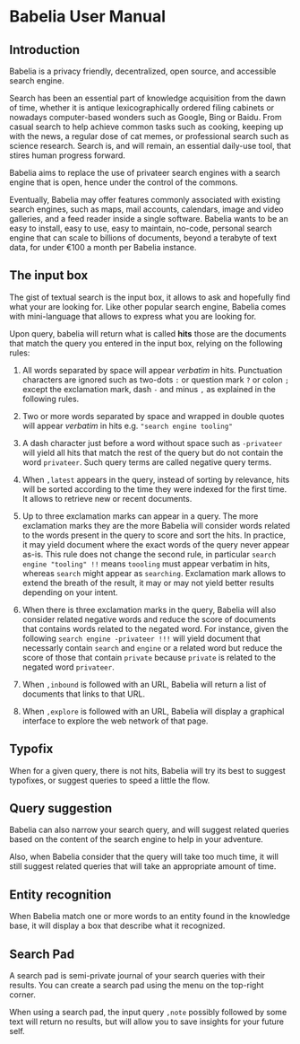 # Babelia User Manual

## Introduction

Babelia is a privacy friendly, decentralized, open source, and
accessible search engine.

Search has been an essential part of knowledge acquisition from the
dawn of time, whether it is antique lexicographically ordered filing
cabinets or nowadays computer-based wonders such as Google, Bing or
Baidu. From casual search to help achieve common tasks such as
cooking, keeping up with the news, a regular dose of cat memes, or
professional search such as science research. Search is, and will
remain, an essential daily-use tool, that stires human progress
forward.

Babelia aims to replace the use of privateer search engines with a
search engine that is open, hence under the control of the commons.

Eventually, Babelia may offer features commonly associated with
existing search engines, such as maps, mail accounts, calendars, image
and video galleries, and a feed reader inside a single software.
Babelia wants to be an easy to install, easy to use, easy to maintain,
no-code, personal search engine that can scale to billions of
documents, beyond a terabyte of text data, for under €100 a month per
Babelia instance.

## The input box

The gist of textual search is the input box, it allows to ask and
hopefully find what your are looking for.  Like other popular search
engine, Babelia comes with mini-language that allows to express what
you are looking for.

Upon query, babelia will return what is called **hits** those are the
documents that match the query you entered in the input box, relying
on the following rules:

1. All words separated by space will appear *verbatim* in
   hits. Punctuation characters are ignored such as two-dots `:` or
   question mark `?` or colon `;` except the exclamation mark, dash
   `-` and minus `,` as explained in the following rules.

2. Two or more words separated by space and wrapped in double quotes
   will appear *verbatim* in hits e.g. `"search engine tooling"`

3. A dash character just before a word without space such as
   `-privateer` will yield all hits that match the rest of the query
   but do not contain the word `privateer`. Such query terms are
   called negative query terms.

4. When `,latest` appears in the query, instead of sorting by
   relevance, hits will be sorted according to the time they were
   indexed for the first time.  It allows to retrieve new or recent
   documents.

5. Up to three exclamation marks can appear in a query. The more
   exclamation marks they are the more Babelia will consider words
   related to the words present in the query to score and sort the
   hits. In practice, it may yield document where the exact words of
   the query never appear as-is. This rule does not change the second
   rule, in particular `search engine "tooling" !!` means `toooling`
   must appear verbatim in hits, whereas `search` might appear as
   `searching`. Exclamation mark allows to extend the breath of the
   result, it may or may not yield better results depending on your
   intent.

6. When there is three exclamation marks in the query, Babelia will
   also consider related negative words and reduce the score of
   documents that contains words related to the negated word. For
   instance, given the following `search engine -privateer !!!` will
   yield document that necessarly contain `search` and `engine` or a
   related word but reduce the score of those that contain `private`
   because `private` is related to the negated word `privateer`.

7. When `,inbound` is followed with an URL, Babelia will return a list
   of documents that links to that URL.

8. When `,explore` is followed with an URL, Babelia will display a
   graphical interface to explore the web network of that page.

## Typofix

When for a given query, there is not hits, Babelia will try its best
to suggest typofixes, or suggest queries to speed a little the flow.

## Query suggestion

Babelia can also narrow your search query, and will suggest related
queries based on the content of the search engine to help in your
adventure.

Also, when Babelia consider that the query will take too much time, it
will still suggest related queries that will take an appropriate
amount of time.

## Entity recognition

When Babelia match one or more words to an entity found in the
knowledge base, it will display a box that describe what it
recognized.

## Search Pad

A search pad is semi-private journal of your search queries with their
results.  You can create a search pad using the menu on the top-right
corner.

When using a search pad, the input query `,note` possibly followed by
some text will return no results, but will allow you to save insights
for your future self.
